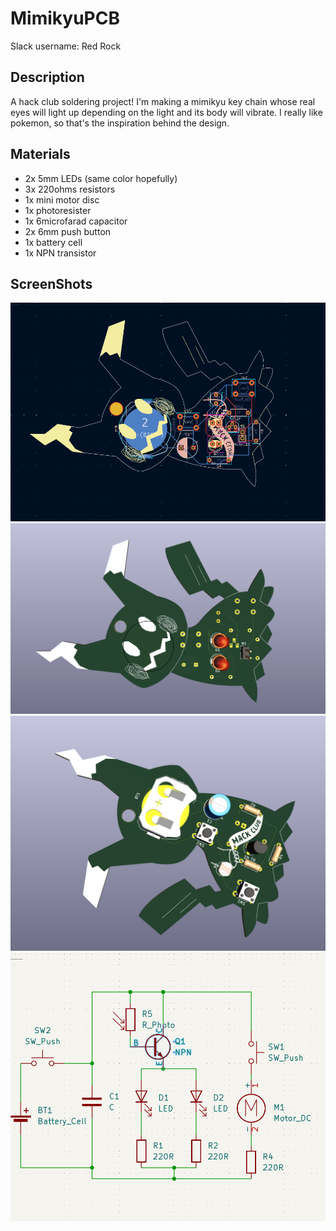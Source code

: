 # MimikyuPCB
Slack username: Red Rock

## Description
 A hack club soldering project! I'm making a mimikyu key chain whose real eyes will light up depending on the light and its body will vibrate. I really like pokemon, so that's the inspiration behind the design. 

## Materials
 - 2x 5mm LEDs (same color hopefully)
 - 3x 220ohms resistors
 - 1x mini motor disc
 - 1x photoresister
 - 1x 6microfarad capacitor
 - 2x 6mm push button
 - 1x battery cell
 - 1x NPN transistor

## ScreenShots
![alt text](<Screenshot 2025-05-08 193455.png>)
![alt text](<Screenshot 2025-05-08 193552.png>)
![alt text](<Screenshot 2025-05-08 193744.png>)
![alt text](<Screenshot 2025-05-08 194031.png>)

